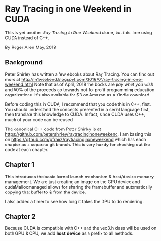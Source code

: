 Ray Tracing in one Weekend in CUDA
==================================

This is yet another _Ray Tracing in One Weekend_ clone, but this time using CUDA instead of C++.

By Roger Allen
May, 2018

Background
----------

Peter Shirley has written a few ebooks about Ray Tracing.  You can find out more at http://in1weekend.blogspot.com/2016/01/ray-tracing-in-one-weekend.html  Note that as of April, 2018 the books are *pay what you wish* and 50% of the proceeds go towards not-fo-profit programming education organizations.  It's also available for $3 on Amazon as a Kindle download.

Before coding this in CUDA, I recommend that you code this in C++, first.  You should understand the concepts presented in a serial language first, then translate this knowledge to CUDA.  In fact, since CUDA uses C++, much of your code can be reused.

The canonical C++ code from Peter Shirley is at https://github.com/petershirley/raytracinginoneweekend.  I am basing this on https://github.com/pfranz/raytracinginoneweekend which has each chapter as a separate git branch.  This is very handy for checking out the code at each chapter.

Chapter 1
---------

This introduces the basic kernel launch mechanism & host/device memory management.  We are just creating an image on the GPU device and cudaMallocmanaged allows for sharing the framebuffer and automatically copying that buffer to & from the device.

I also added a timer to see how long it takes the GPU to do rendering.

Chapter 2
---------

Because CUDA is compatible with C++ and the vec3.h class will be used on both GPU & CPU, we add __host__ __device__ as a prefix to all methods.

